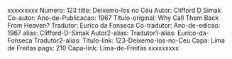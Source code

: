 xxxxxxxxx
Numero: 123
title: Deixemo-los no Céu
Autor: Clifford D Simak
Co-autor: 
Ano-de-Publicacao: 1967
Titulo-original: Why Call Them Back From Heaven?
Tradutor: Eurico da Fonseca
Co-tradutor: 
Ano-de-edicao: 1967
alias: Clifford-D-Simak
Autor2-alias: 
Tradutor1-alias: Eurico-da-Fonseca
Tradutor2-alias: 
Titulo-link: 123-Deixemo-los-no-Ceu
Capa: Lima de Freitas
pags: 210
Capa-link: Lima-de-Freitas
xxxxxxxxx